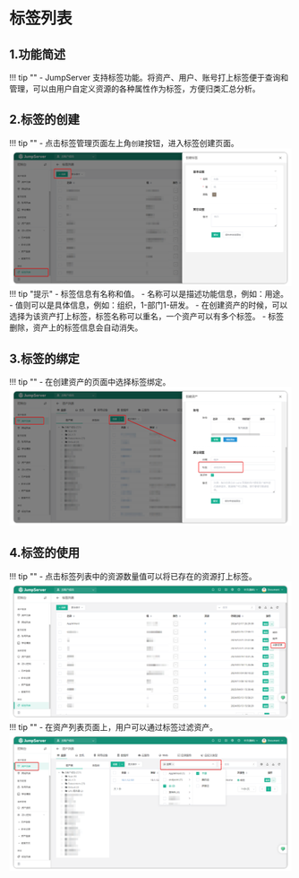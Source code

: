 # 标签列表
## 1.功能简述
!!! tip ""
    - JumpServer 支持标签功能。将资产、用户、账号打上标签便于查询和管理，可以由用户自定义资源的各种属性作为标签，方便归类汇总分析。

## 2.标签的创建
!!! tip ""
    - 点击标签管理页面左上角``创建``按钮，进入标签创建页面。
![tag_list_01](../../../../img/v4_tag_list_01.png)
!!! tip "提示"
    - 标签信息有名称和值。
    - 名称可以是描述功能信息，例如：用途。
    - 值则可以是具体信息，例如：组织，1-部门1-研发。
    - 在创建资产的时候，可以选择为该资产打上标签，标签名称可以重名，一个资产可以有多个标签。
    - 标签删除，资产上的标签信息会自动消失。

## 3.标签的绑定
!!! tip ""
    - 在创建资产的页面中选择标签绑定。
![tag_list_02](../../../../img/v4_tag_list_02.png)

## 4.标签的使用
!!! tip ""
    - 点击标签列表中的资源数量值可以将已存在的资源打上标签。
![tag_list_03](../../../../img/v4_tag_list_03.png)
!!! tip ""
    - 在资产列表页面上，用户可以通过标签过滤资产。
![tag_list_04](../../../../img/v4_tag_list_04.png)